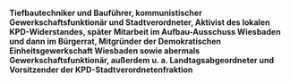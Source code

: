 **Tiefbautechniker und Bauführer, kommunistischer
Gewerkschaftsfunktionär und Stadtverordneter, Aktivist des lokalen
KPD-Widerstandes, später Mitarbeit im Aufbau-Ausschuss Wiesbaden und
dann im Bürgerrat, Mitgründer der Demokratischen Einheitsgewerkschaft
Wiesbaden sowie abermals Gewerkschaftsfunktionär, außerdem u. a.
Landtagsabgeordneter und Vorsitzender der KPD-Stadtverordnetenfraktion**

